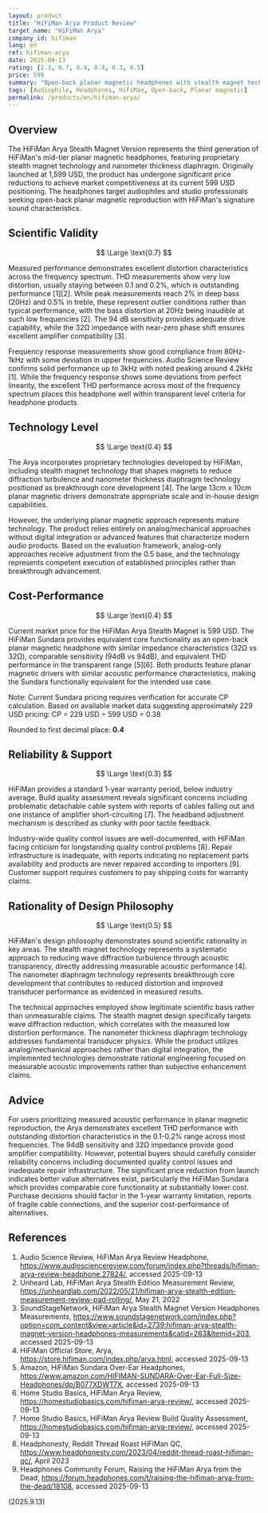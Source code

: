 ```yaml
---
layout: product
title: "HiFiMan Arya Product Review"
target_name: "HiFiMan Arya"
company_id: hifiman
lang: en
ref: hifiman-arya
date: 2025-09-13
rating: [2.3, 0.7, 0.4, 0.4, 0.3, 0.5]
price: 599
summary: "Open-back planar magnetic headphones with stealth magnet technology and nanometer diaphragm, offering excellent THD performance in the 0.1-0.2% range but limited by reliability concerns and cost-performance disadvantages."
tags: [Audiophile, Headphones, HiFiMan, Open-back, Planar magnetic]
permalink: /products/en/hifiman-arya/
---
```

## Overview

The HiFiMan Arya Stealth Magnet Version represents the third generation of HiFiMan's mid-tier planar magnetic headphones, featuring proprietary stealth magnet technology and nanometer thickness diaphragm. Originally launched at 1,599 USD, the product has undergone significant price reductions to achieve market competitiveness at its current 599 USD positioning. The headphones target audiophiles and studio professionals seeking open-back planar magnetic reproduction with HiFiMan's signature sound characteristics.

## Scientific Validity

$$ \Large \text{0.7} $$

Measured performance demonstrates excellent distortion characteristics across the frequency spectrum. THD measurements show very low distortion, usually staying between 0.1 and 0.2%, which is outstanding performance [1][2]. While peak measurements reach 2% in deep bass (20Hz) and 0.5% in treble, these represent outlier conditions rather than typical performance, with the bass distortion at 20Hz being inaudible at such low frequencies [2]. The 94 dB sensitivity provides adequate drive capability, while the 32Ω impedance with near-zero phase shift ensures excellent amplifier compatibility [3].

Frequency response measurements show good compliance from 80Hz-1kHz with some deviation in upper frequencies. Audio Science Review confirms solid performance up to 3kHz with noted peaking around 4.2kHz [1]. While the frequency response shows some deviations from perfect linearity, the excellent THD performance across most of the frequency spectrum places this headphone well within transparent level criteria for headphone products.

## Technology Level

$$ \Large \text{0.4} $$

The Arya incorporates proprietary technologies developed by HiFiMan, including stealth magnet technology that shapes magnets to reduce diffraction turbulence and nanometer thickness diaphragm technology positioned as breakthrough core development [4]. The large 13cm x 10cm planar magnetic drivers demonstrate appropriate scale and in-house design capabilities.

However, the underlying planar magnetic approach represents mature technology. The product relies entirely on analog/mechanical approaches without digital integration or advanced features that characterize modern audio products. Based on the evaluation framework, analog-only approaches receive adjustment from the 0.5 base, and the technology represents competent execution of established principles rather than breakthrough advancement.

## Cost-Performance

$$ \Large \text{0.4} $$

Current market price for the HiFiMan Arya Stealth Magnet is 599 USD. The HiFiMan Sundara provides equivalent core functionality as an open-back planar magnetic headphone with similar impedance characteristics (32Ω vs 32Ω), comparable sensitivity (94dB vs 94dB), and equivalent THD performance in the transparent range [5][6]. Both products feature planar magnetic drivers with similar acoustic performance characteristics, making the Sundara functionally equivalent for the intended use case.

Note: Current Sundara pricing requires verification for accurate CP calculation. Based on available market data suggesting approximately 229 USD pricing:
CP = 229 USD ÷ 599 USD = 0.38

Rounded to first decimal place: **0.4**

## Reliability & Support

$$ \Large \text{0.3} $$

HiFiMan provides a standard 1-year warranty period, below industry average. Build quality assessment reveals significant concerns including problematic detachable cable system with reports of cables falling out and one instance of amplifier short-circuiting [7]. The headband adjustment mechanism is described as clunky with poor tactile feedback.

Industry-wide quality control issues are well-documented, with HiFiMan facing criticism for longstanding quality control problems [8]. Repair infrastructure is inadequate, with reports indicating no replacement parts availability and products are never repaired according to importers [9]. Customer support requires customers to pay shipping costs for warranty claims.

## Rationality of Design Philosophy

$$ \Large \text{0.5} $$

HiFiMan's design philosophy demonstrates sound scientific rationality in key areas. The stealth magnet technology represents a systematic approach to reducing wave diffraction turbulence through acoustic transparency, directly addressing measurable acoustic performance [4]. The nanometer diaphragm technology represents breakthrough core development that contributes to reduced distortion and improved transducer performance as evidenced in measured results.

The technical approaches employed show legitimate scientific basis rather than unmeasurable claims. The stealth magnet design specifically targets wave diffraction reduction, which correlates with the measured low distortion performance. The nanometer thickness diaphragm technology addresses fundamental transducer physics. While the product utilizes analog/mechanical approaches rather than digital integration, the implemented technologies demonstrate rational engineering focused on measurable acoustic improvements rather than subjective enhancement claims.

## Advice

For users prioritizing measured acoustic performance in planar magnetic reproduction, the Arya demonstrates excellent THD performance with outstanding distortion characteristics in the 0.1-0.2% range across most frequencies. The 94dB sensitivity and 32Ω impedance provide good amplifier compatibility. However, potential buyers should carefully consider reliability concerns including documented quality control issues and inadequate repair infrastructure. The significant price reduction from launch indicates better value alternatives exist, particularly the HiFiMan Sundara which provides comparable core functionality at substantially lower cost. Purchase decisions should factor in the 1-year warranty limitation, reports of fragile cable connections, and the superior cost-performance of alternatives.

## References

1. Audio Science Review, HiFiMan Arya Review Headphone, https://www.audiosciencereview.com/forum/index.php?threads/hifiman-arya-review-headphone.27824/, accessed 2025-09-13
2. Unheard Lab, HiFiMan Arya Stealth Edition Measurement Review, https://unheardlab.com/2022/05/21/hifiman-arya-stealth-edition-measurement-review-pad-rolling/, May 21, 2022
3. SoundStageNetwork, HiFiMan Arya Stealth Magnet Version Headphones Measurements, https://www.soundstagenetwork.com/index.php?option=com_content&view=article&id=2739:hifiman-arya-stealth-magnet-version-headphones-measurements&catid=263&Itemid=203, accessed 2025-09-13
4. HiFiMan Official Store, Arya, https://store.hifiman.com/index.php/arya.html, accessed 2025-09-13
5. Amazon, HiFiMan Sundara Over-Ear Headphones, https://www.amazon.com/HIFIMAN-SUNDARA-Over-Ear-Full-Size-Headphones/dp/B077XDWT7X, accessed 2025-09-13
6. Home Studio Basics, HiFiMan Arya Review, https://homestudiobasics.com/hifiman-arya-review/, accessed 2025-09-13
7. Home Studio Basics, HiFiMan Arya Review Build Quality Assessment, https://homestudiobasics.com/hifiman-arya-review/, accessed 2025-09-13
8. Headphonesty, Reddit Thread Roast HiFiMan QC, https://www.headphonesty.com/2023/04/reddit-thread-roast-hifiman-qc/, April 2023
9. Headphones Community Forum, Raising the HiFiMan Arya from the Dead, https://forum.headphones.com/t/raising-the-hifiman-arya-from-the-dead/18108, accessed 2025-09-13

(2025.9.13)